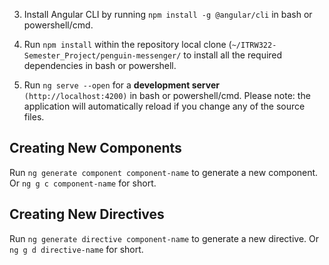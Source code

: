 3. Install Angular CLI by running `npm install -g @angular/cli` in bash or powershell/cmd.

4. Run `npm install` within the repository local clone (`~/ITRW322-Semester_Project/penguin-messenger/` to install all the required dependencies in bash or powershell.

5. Run `ng serve --open` for a **development server** `(http://localhost:4200)` in bash or powershell/cmd. Please note: the application will automatically reload if you change any of the source files.

## Creating New Components

Run `ng generate component component-name` to generate a new component. Or `ng g c component-name` for short.

## Creating New Directives
Run `ng generate directive component-name` to generate a new directive. Or `ng g d directive-name` for short.
